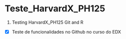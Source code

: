 # Teste_HarvardX_PH125
1. Testing HarvardX_PH125 Git and R
- [x] Teste de funcionalidades no Github no curso do EDX
